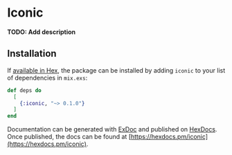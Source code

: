 # Iconic

**TODO: Add description**

## Installation

If [available in Hex](https://hex.pm/docs/publish), the package can be installed
by adding `iconic` to your list of dependencies in `mix.exs`:

```elixir
def deps do
  [
    {:iconic, "~> 0.1.0"}
  ]
end
```

Documentation can be generated with [ExDoc](https://github.com/elixir-lang/ex_doc)
and published on [HexDocs](https://hexdocs.pm). Once published, the docs can
be found at [https://hexdocs.pm/iconic](https://hexdocs.pm/iconic).

